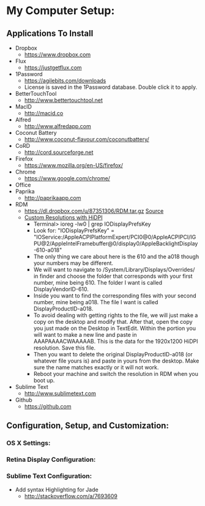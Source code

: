 # My Computer Setup:

## Applications To Install
* Dropbox
  * https://www.dropbox.com
* Flux
  * https://justgetflux.com
* 1Password
  * https://agilebits.com/downloads
  * License is saved in the 1Password database. Double click it to apply.
* BetterTouchTool
  * http://www.bettertouchtool.net
* MacID
  * http://macid.co
* Alfred
  * http://www.alfredapp.com
* Coconut Battery
  * http://www.coconut-flavour.com/coconutbattery/
* CoRD
  * http://cord.sourceforge.net
* Firefox
  * https://www.mozilla.org/en-US/firefox/
* Chrome
  * https://www.google.com/chrome/
* Office
* Paprika
  * http://paprikaapp.com
* RDM
  * https://dl.dropbox.com/u/87351306/RDM.tar.gz [Source](https://www.reddit.com/r/apple/comments/vi9yf/set_your_retina_macbook_pros_resolution_to)
  * [Custom Resolutions with HiDPI](https://www.reddit.com/r/apple/comments/2ia242/enabling_1920_x_1200_hidpi_resolution_on_the_13/cl0c87l)
  	* Terminal> ioreg -lw0 | grep IODisplayPrefsKey 
  	* Look for: 
	"IODisplayPrefsKey" = "IOService:/AppleACPIPlatformExpert/PCI0@0/AppleACPIPCI/IGPU@2/AppleIntelFramebuffer@0/display0/AppleBacklightDisplay-610-a018"
    * The only thing we care about here is the 610 and the a018 though your numbers may be different.
    * We will want to navigate to /System/Library/Displays/Overrides/ in finder and choose the folder that corresponds with your first number, mine being 610. The folder I want is called DisplayVendorID-610.
    * Inside you want to find the corresponding files with your second number, mine being a018. The file I want is called DisplayProductID-a018.
    * To avoid dealing with getting rights to the file, we will just make a copy on the desktop and modify that. After that, open the copy you just made on the Desktop in TextEdit. Within the <array> portion you will want to make a new line and paste in <data>AAAPAAAACWAAAAAB</data>. This is the data for the 1920x1200 HiDPI resolution. Save this file.
    * Then you want to delete the original DisplayProductID-a018 (or whatever file yours is) and paste in yours from the desktop. Make sure the name matches exactly or it will not work.
    * Reboot your machine and switch the resolution in RDM when you boot up.
* Sublime Text
  * http://www.sublimetext.com
* Github
  * https://github.com

## Configuration, Setup, and Customization:

### OS X Settings:

### Retina Display Configuration:

### Sublime Text Configuration:
  * Add syntax Highlighting for Jade
    * http://stackoverflow.com/a/7693609

